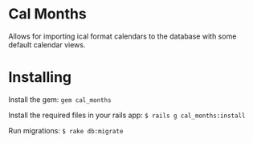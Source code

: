 # Cal Months
Allows for importing ical format calendars to the database with some default calendar views.

# Installing

Install the gem:
`gem cal_months`

Install the required files in your rails app:
`$ rails g cal_months:install`

Run migrations:
`$ rake db:migrate`
